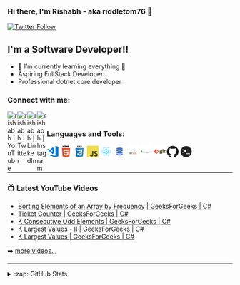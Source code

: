 ### Hi there, I'm Rishabh - aka riddletom76 👋

[![Twitter Follow](https://img.shields.io/twitter/follow/rishabh_76?color=1DA1F2&logo=twitter&style=for-the-badge)](https://twitter.com/rishabh_76)

## I'm a Software Developer!!

- 🌱 I’m currently learning everything 🤣
- Aspiring FullStack Developer!
- Professional dotnet core developer

### Connect with me:

[<img align="left" alt="rishabh | YouTube" width="22px" src="https://cdn.jsdelivr.net/npm/simple-icons@v3/icons/youtube.svg" />][youtube]
[<img align="left" alt="rishabh | Twitter" width="22px" src="https://cdn.jsdelivr.net/npm/simple-icons@v3/icons/twitter.svg" />][twitter]
[<img align="left" alt="rishabh | LinkedIn" width="22px" src="https://cdn.jsdelivr.net/npm/simple-icons@v3/icons/linkedin.svg" />][linkedin]
[<img align="left" alt="rishabh | Instagram" width="22px" src="https://cdn.jsdelivr.net/npm/simple-icons@v3/icons/instagram.svg" />][instagram]

<br />

### Languages and Tools:

<img alt="Visual Studio Code" width="26px" src="https://raw.githubusercontent.com/github/explore/80688e429a7d4ef2fca1e82350fe8e3517d3494d/topics/visual-studio-code/visual-studio-code.png" />
<img alt="HTML5" width="26px" src="https://raw.githubusercontent.com/github/explore/80688e429a7d4ef2fca1e82350fe8e3517d3494d/topics/html/html.png" />
<img alt="CSS3" width="26px" src="https://raw.githubusercontent.com/github/explore/80688e429a7d4ef2fca1e82350fe8e3517d3494d/topics/css/css.png" />
<img alt="JavaScript" width="26px" src="https://raw.githubusercontent.com/github/explore/80688e429a7d4ef2fca1e82350fe8e3517d3494d/topics/javascript/javascript.png" />
<img alt="React" width="26px" src="https://raw.githubusercontent.com/github/explore/80688e429a7d4ef2fca1e82350fe8e3517d3494d/topics/react/react.png" />
<img alt="SQL" width="26px" src="https://raw.githubusercontent.com/github/explore/80688e429a7d4ef2fca1e82350fe8e3517d3494d/topics/sql/sql.png" />
<img alt="MySQL" width="26px" src="https://raw.githubusercontent.com/github/explore/80688e429a7d4ef2fca1e82350fe8e3517d3494d/topics/mysql/mysql.png" />
<img alt="MongoDB" width="26px" src="https://raw.githubusercontent.com/github/explore/80688e429a7d4ef2fca1e82350fe8e3517d3494d/topics/mongodb/mongodb.png" />
<img alt="Git" width="26px" src="https://raw.githubusercontent.com/github/explore/80688e429a7d4ef2fca1e82350fe8e3517d3494d/topics/git/git.png" />
<img alt="GitHub" width="26px" src="https://raw.githubusercontent.com/github/explore/78df643247d429f6cc873026c0622819ad797942/topics/github/github.png" />
<img alt="Terminal" width="26px" src="https://raw.githubusercontent.com/github/explore/80688e429a7d4ef2fca1e82350fe8e3517d3494d/topics/terminal/terminal.png" />

<br />
<br />

---

### 📺 Latest YouTube Videos

<!-- YOUTUBE:START -->
- [Sorting Elements of an Array by Frequency | GeeksForGeeks | C#](https://www.youtube.com/watch?v=lilUf8RoM4U)
- [Ticket Counter | GeeksForGeeks | C#](https://www.youtube.com/watch?v=1ji5yyDcT-0)
- [K Consecutive Odd Elements | GeeksForGeeks | C#](https://www.youtube.com/watch?v=UBwYS_4ets8)
- [K Largest Values - II | GeeksForGeeks | C#](https://www.youtube.com/watch?v=aKUoFpZcU5c)
- [K Largest Values | GeeksForGeeks | C#](https://www.youtube.com/watch?v=bJ8gS7gHLk4)
<!-- YOUTUBE:END -->

➡️ [more videos...](https://www.youtube.com/channel/UC4H8AS3VnEP7Rrtg4_S0_gA)

---

<details>
  <summary>:zap: GitHub Stats</summary>

  <img align="left" alt="rishabh's GitHub Stats" src="https://github-readme-stats.vercel.app/api?username=riddletom76&show_icons=true&hide_border=true" />

</details>

[twitter]: https://twitter.com/rishabh_76
[youtube]: https://www.youtube.com/channel/UC4H8AS3VnEP7Rrtg4_S0_gA
[instagram]: https://www.instagram.com/_rishabh.sharma/
[linkedin]: https://www.linkedin.com/in/rishabh-sharma-676b827b/
